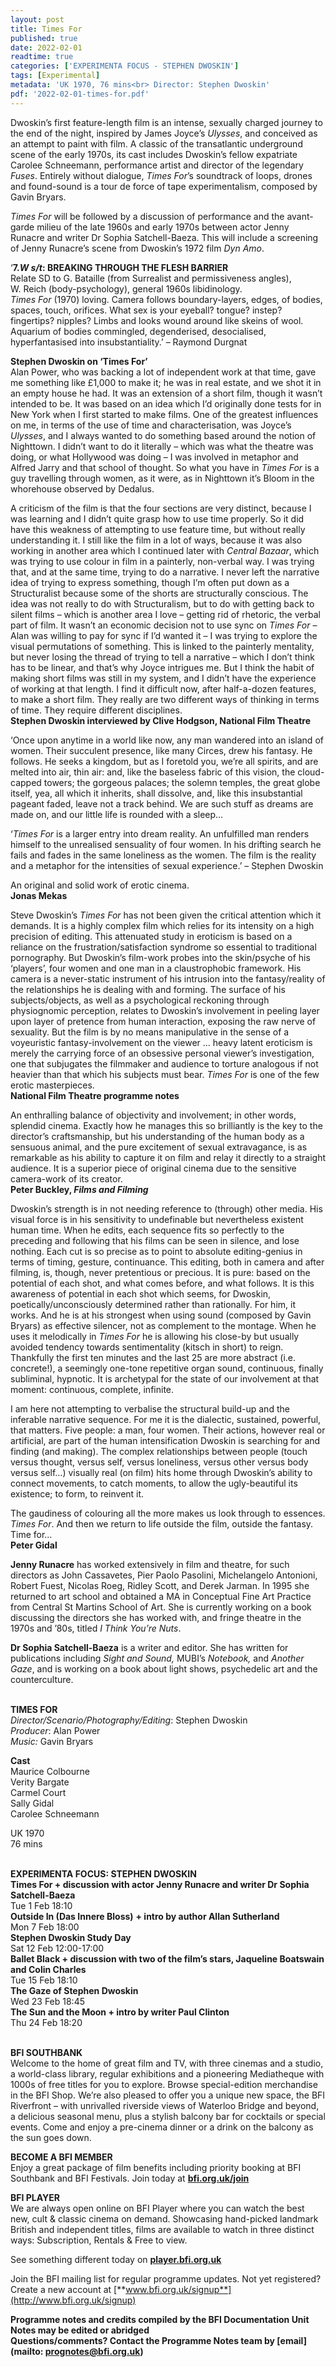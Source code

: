 ```yaml
---
layout: post
title: Times For
published: true
date: 2022-02-01
readtime: true
categories: ['EXPERIMENTA FOCUS - STEPHEN DWOSKIN']
tags: [Experimental]
metadata: 'UK 1970, 76 mins<br> Director: Stephen Dwoskin'
pdf: '2022-02-01-times-for.pdf'
---
```


Dwoskin’s first feature-length film is an intense, sexually charged journey to the end of the night, inspired by James Joyce’s _Ulysses_, and conceived as an attempt to paint with film. A classic of the transatlantic underground scene of the early 1970s, its cast includes Dwoskin’s fellow expatriate Carolee Schneemann, performance artist and director of the legendary _Fuses_. Entirely without dialogue, _Times For_’s soundtrack of loops, drones and found-sound is a tour de force of tape experimentalism, composed by Gavin Bryars.

_Times For_ will be followed by a discussion of performance and the avant-garde milieu of the late 1960s and early 1970s between actor Jenny Runacre and writer Dr Sophia Satchell-Baeza. This will include a screening of Jenny Runacre’s scene from Dwoskin’s 1972 film _Dyn Amo_.

‘**7._W s/t_: BREAKING THROUGH THE FLESH BARRIER**  
Relate SD to G. Bataille (from Surrealist and permissiveness angles),  
W. Reich (body-psychology), general 1960s libidinology.  
_Times For_ (1970) loving. Camera follows boundary-layers, edges, of bodies, spaces, touch, orifices. What sex is your eyeball? tongue? instep? fingertips? nipples? Limbs and looks wound around like skeins of wool. Aquarium of bodies commingled, degenderised, desocialised, hyperfantasised into insubstantiality.’ – Raymond Durgnat

**Stephen Dwoskin on ‘Times For’**  
Alan Power, who was backing a lot of independent work at that time, gave me something like £1,000 to make it; he was in real estate, and we shot it in an empty house he had.  It was an extension of a short film, though it wasn’t intended to be. It was based on an idea which I’d originally done tests for in New York when I first started to make films.  One of the greatest influences on me, in terms of the use of time and characterisation, was Joyce’s _Ulysses_, and I always wanted to do something based around the notion of Nighttown. I didn’t want to do it literally – which was what the theatre was doing, or what Hollywood was doing – I was involved in metaphor and Alfred Jarry and that school of thought. So what you have in _Times For_ is a guy travelling through women, as it were, as in Nighttown it’s Bloom in the whorehouse observed by Dedalus.

A criticism of the film is that the four sections are very distinct, because I was learning and I didn’t quite grasp how to use time properly. So it did have this weakness of attempting to use feature time, but without really understanding it. I still like the film in a lot of ways, because it was also working in another area which I continued later with _Central Bazaar_, which was trying to use colour in film in a painterly, non-verbal way. I was trying that, and at the same time, trying to do a narrative. I never left the narrative idea of trying to express something, though I’m often put down as a Structuralist because some of the shorts are structurally conscious. The idea was not really to do with Structuralism, but to do with getting back to silent films – which is another area I love – getting rid of rhetoric, the verbal part of film. It wasn’t an economic decision not to use sync on _Times For_ – Alan was willing to pay for sync if I’d wanted it – I was trying to explore the visual permutations of something. This is linked to the painterly mentality, but never losing the thread of trying to tell a narrative – which I don’t think has to be linear, and that’s why Joyce intrigues me. But I think the habit of making short films was still in my system, and I didn’t have the experience of working at that length. I find it difficult now, after half-a-dozen features, to make a short film. They really are two different ways of thinking in terms of time.  They require different disciplines.  
**Stephen Dwoskin interviewed by Clive Hodgson, National Film Theatre**

‘Once upon anytime in a world like now, any man wandered into an island of women. Their succulent presence, like many Circes, drew his fantasy. He follows. He seeks a kingdom, but as I foretold you, we’re all spirits, and are melted into air, thin air: and, like the baseless fabric of this vision, the cloud-capped towers; the gorgeous palaces; the solemn temples, the great globe itself, yea, all which it inherits, shall dissolve, and, like this insubstantial pageant faded, leave not a track behind. We are such stuff as dreams are made on, and our little life is rounded with a sleep…

‘_Times For_ is a larger entry into dream reality. An unfulfilled man renders himself to the unrealised sensuality of four women. In his drifting search he fails and fades in the same loneliness as the women. The film is the reality and a metaphor for the intensities of sexual experience.’ – Stephen Dwoskin

An original and solid work of erotic cinema.  
**Jonas Mekas**

Steve Dwoskin’s _Times For_ has not been given the critical attention which it demands.  It is a highly complex film which relies for its intensity on a high precision of editing.  This attenuated study in eroticism is based on a reliance on the frustration/satisfaction syndrome so essential to traditional pornography. But Dwoskin’s film-work probes into the skin/psyche of his ‘players’, four women and one man in a claustrophobic framework.  His camera is a never-static instrument of his intrusion into the fantasy/reality of the relationships he is dealing with and forming. The surface of his subjects/objects, as well as a psychological reckoning through physiognomic perception, relates to Dwoskin’s involvement in peeling layer upon layer of pretence from human interaction, exposing the raw nerve of sexuality. But the film is by no means manipulative in the sense of a voyeuristic fantasy-involvement on the viewer … heavy latent eroticism is merely the carrying force of an obsessive personal viewer’s investigation, one that subjugates the filmmaker and audience to torture analogous if not heavier than that which his subjects must bear. _Times For_ is one of the few erotic masterpieces.  
**National Film Theatre programme notes**

An enthralling balance of objectivity and involvement; in other words, splendid cinema. Exactly how he manages this so brilliantly is the key to the director’s craftsmanship, but his understanding of the human body as a sensuous animal, and the pure excitement of sexual extravagance, is as remarkable as his ability to capture it on film and relay it directly to a straight audience. It is a superior piece of original cinema due to the sensitive camera-work of its creator.  
**Peter Buckley, _Films and Filming_**

Dwoskin’s strength is in not needing reference to (through) other media. His visual force is in his sensitivity to undefinable but nevertheless existent human time. When he edits, each sequence fits so perfectly to the preceding and following that his films can be seen in silence, and lose nothing. Each cut is so precise as to point to absolute editing-genius in terms of timing, gesture, continuance. This editing, both in camera and after filming, is, though, never pretentious or precious. It is pure: based on the potential of each shot, and what comes before, and what follows. It is this awareness of potential in each shot which seems, for Dwoskin, poetically/unconsciously determined rather than rationally. For him, it works. And he is at his strongest when using sound (composed by Gavin Bryars) as effective silencer, not as complement to the montage. When he uses it melodically in _Times For_ he is allowing his close-by but usually avoided tendency towards sentimentality (kitsch in short) to reign. Thankfully the first ten minutes and the last 25 are more abstract (i.e. concrete!), a seemingly one-tone repetitive organ sound, continuous, finally subliminal, hypnotic. It is archetypal for the state of our involvement at that moment: continuous, complete, infinite.

I am here not attempting to verbalise the structural build-up and the inferable narrative sequence. For me it is the dialectic, sustained, powerful, that matters. Five people: a man, four women. Their actions, however real or artificial, are part of the human intensification Dwoskin is searching for and finding (and making). The complex relationships between people (touch versus thought, versus self, versus loneliness, versus other versus body versus self…) visually real (on film) hits home through Dwoskin’s ability to connect movements, to catch moments, to allow the ugly-beautiful its existence; to form, to reinvent it.

The gaudiness of colouring all the more makes us look through to essences. _Times For_. And then we return to life outside the film, outside the fantasy. Time for…  
**Peter Gidal**

**Jenny Runacre** has worked extensively in film and theatre, for such directors as John Cassavetes, Pier Paolo Pasolini, Michelangelo Antonioni, Robert Fuest, Nicolas Roeg, Ridley Scott, and Derek Jarman. In 1995 she returned to art school and obtained a MA in Conceptual Fine Art Practice from Central St Martins School of Art. She is currently working on a book discussing the directors she has worked with, and fringe theatre in the 1970s and ’80s, titled _I Think You’re Nuts_.

**Dr Sophia Satchell-Baeza** is a writer and editor. She has written for publications including _Sight and Sound,_ MUBI’s _Notebook,_ and _Another Gaze_, and is working on a book about light shows, psychedelic art and the counterculture.
<br><br>

**TIMES FOR**  
_Director/Scenario/Photography/Editing_:  Stephen Dwoskin  
_Producer_: Alan Power  
_Music:_ Gavin Bryars  

**Cast**  
Maurice Colbourne  
Verity Bargate  
Carmel Court  
Sally Gidal  
Carolee Schneemann

UK 1970  
76 mins
<br><br>

**EXPERIMENTA FOCUS:  STEPHEN DWOSKIN**<br>
**Times For + discussion with actor Jenny Runacre and writer Dr Sophia Satchell-Baeza**<br>
Tue 1 Feb 18:10<br>
**Outside In (Das Innere Bloss)** **+ intro by  author Allan Sutherland**<br>
Mon 7 Feb 18:00<br>
**Stephen Dwoskin Study Day**<br>
Sat 12 Feb 12:00-17:00<br>
**Ballet Black + discussion with two of the film’s stars, Jaqueline Boatswain and Colin Charles**<br>
Tue 15 Feb 18:10<br>
**The Gaze of Stephen Dwoskin**<br>
Wed 23 Feb 18:45<br>
**The Sun and the Moon + intro by  writer Paul Clinton**<br>
Thu 24 Feb 18:20<br>
<br>

**BFI SOUTHBANK**  
Welcome to the home of great film and TV, with three cinemas and a studio, a world-class library, regular exhibitions and a pioneering Mediatheque with 1000s of free titles for you to explore. Browse special-edition merchandise in the BFI Shop. We’re also pleased to offer you a unique new space, the BFI Riverfront – with unrivalled riverside views of Waterloo Bridge and beyond, a delicious seasonal menu, plus a stylish balcony bar for cocktails or special events. Come and enjoy a pre-cinema dinner or a drink on the balcony as the sun goes down.  

**BECOME A BFI MEMBER**  
Enjoy a great package of film benefits including priority booking at BFI Southbank and BFI Festivals. Join today at [**bfi.org.uk/join**](http://www.bfi.org.uk/join)  

**BFI PLAYER**  
 We are always open online on BFI Player where you can watch the best new, cult &amp; classic cinema on demand. Showcasing hand-picked landmark British and independent titles, films are available to watch in three distinct ways: Subscription, Rentals &amp; Free to view.  

See something different today on [**player.bfi.org.uk**](https://player.bfi.org.uk)  

Join the BFI mailing list for regular programme updates. Not yet registered? Create a new account at [**www.bfi.org.uk/signup**](http://www.bfi.org.uk/signup)

**Programme notes and credits compiled by the BFI Documentation Unit  
Notes may be edited or abridged  
Questions/comments? Contact the Programme Notes team by [email](mailto: prognotes@bfi.org.uk)**

<!--stackedit_data:
eyJoaXN0b3J5IjpbMTQwMDQ4Nzg5OF19
-->
